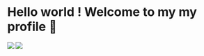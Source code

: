 # Hello world ! Welcome to my my profile 🙂

<img align="left" wisth="47%" src="https://github-readme-stats.vercel.app/api?username=Sudoeranas&show_icons=true&theme=dark" />

<img align="left" wisth="47%" src="https://github-readme-stats.vercel.app/api/top-langs/?username=Sudoeranas&layout=compact)](https://github.com/anuraghazra/github-readme-stats" />

